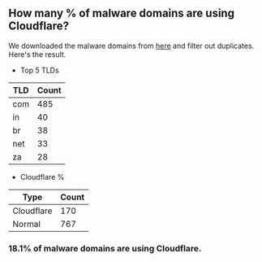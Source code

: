 ## How many % of malware domains are using Cloudflare?


We downloaded the malware domains from [here](https://urlhaus.abuse.ch) and filter out duplicates.
Here's the result.


[//]: # (start replacement)


- Top 5 TLDs

| TLD | Count |
| --- | --- |
| com | 485 |
| in | 40 |
| br | 38 |
| net | 33 |
| za | 28 |


- Cloudflare %

| Type | Count |
| --- | --- |
| Cloudflare | 170 |
| Normal | 767 |


### 18.1% of malware domains are using Cloudflare.